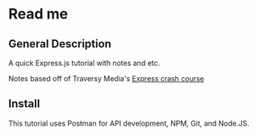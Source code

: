 # Read me

## General Description

A quick Express.js tutorial with notes and etc.

Notes based off of Traversy Media's [Express crash course](https://youtu.be/L72fhGm1tfE)

## Install

This tutorial uses Postman for API development, NPM, Git, and Node.JS.